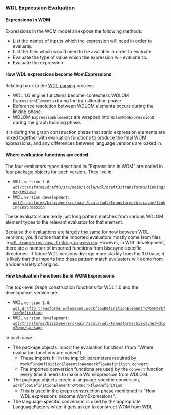 ### WDL Expression Evaluation

#### Expressions in WOM

Expressions in the WOM model all expose the following methods:

* List the names of inputs which the expression will need in order to evaluate.
* List the files which would need to be available in order to evaluate.
* Evaluate the type of value which the expression will evaluate to.
* Evaluate the expression.  

#### How WDL expressions become WomExpressions

Relating back to the [WDL parsing](../workflowParsing/wdlParsingOverview.md) process:

* WDL 1.0 engine functions become contextless WDLOM `ExpressionElement`s during the transliteration phase
* Reference resolution between WDLOM elements occurs during the linking phase. 
* WDLOM `ExpressionElement`s are wrapped into `WdlomWomExpression`s during the graph building phase.

It is during the graph construction phase that static expression elements are mixed together with evaluation functions
to produce the final WOM expressions, and any differences between language versions are baked in. 

#### Where evaluation functions are coded

The four evaluators types described in "Expressions in WOM" are coded in four package objects for each version. They live in:

* WDL `version 1.0`: [`wdl/transforms/draft3/src/main/scala/wdl/draft3/transforms/linking/expression`](https://github.com/broadinstitute/cromwell/tree/develop/wdl/transforms/draft3/src/main/scala/wdl/draft3/transforms/linking/expression)
* WDL `version development`: [`wdl/transforms/biscayne/src/main/scala/wdl/transforms/biscayne/linking/expression`](https://github.com/broadinstitute/cromwell/tree/develop/wdl/transforms/biscayne/src/test/scala/wdl/transforms/biscayne/linking/expression)

These evaluators are really just long pattern matches from various WDLOM element types to the relevant evaluator for that element.

Because the evaluations are largely the same for now between WDL versions, you'll notice that the imported evaluators mostly come from files 
in [`wdl.transforms.base.linking.expression`](https://github.com/broadinstitute/cromwell/tree/develop/wdl/transforms/new-base/src/main/scala/wdl/transforms/base/linking/expression). However, in WDL development, there are a number of imported functions from biscayne-specific directories.
If future WDL versions diverge more starkly from the 1.0 base, it is likely that the imports into these pattern match evaluators will come from a
wider variety of origins.

#### How Evaluation Functions Build WOM Expressions

The top-level Graph construction functions for WDL 1.0 and the development version are:

* WDL `version 1.0`: [`wdl.draft3.transforms.wdlom2wom.workflowDefinitionElementToWomWorkflowDefinition`](https://github.com/broadinstitute/cromwell/blob/develop/wdl/transforms/draft3/src/main/scala/wdl/draft3/transforms/wdlom2wom/package.scala)
* WDL `version development`: [`wdl/transforms/biscayne/src/main/scala/wdl/transforms/biscayne/wdlom2wom/package`](https://github.com/broadinstitute/cromwell/blob/develop/wdl/transforms/biscayne/src/main/scala/wdl/transforms/biscayne/wdlom2wom/package.scala)

In each case:

* The package objects import the evaluation functions (from "Where evaluation functions are coded")
    * These imports fill in the implicit parameters required by `WorkflowDefinitionElementToWomWorkflowDefinition.convert`.
    * The imported conversion functions are used by the `convert` function every time it needs to make a WomExpression from WDLOM.
* The package objects create a language-specific conversion, `workflowDefinitionElementToWomWorkflowDefinition`.
    * This is used in the graph construction phase mentioned in "How WDL expressions become WomExpressions".
* The language-specific conversion is used by the appropriate LanguageFactory when it gets asked to construct WOM from WDL. 
